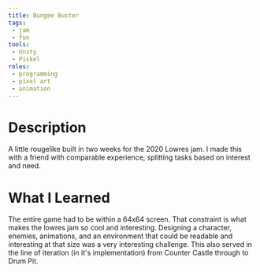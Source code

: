 ```yaml
---
title: Bungee Buster
tags:
 - jam
 - fun
tools:
 - Unity
 - Piskel
roles:
 - programming
 - pixel art
 - animation
---
```


# Description
A little rougelike built in two weeks for the 2020 Lowres jam. I made this with a friend with comparable experience, splitting tasks based on interest and need.

# What I Learned
The entire game had to be within a 64x64 screen. That constraint is what makes the lowres jam so cool and interesting. Designing a character, enemies, animations, and an environment that could be readable and interesting at that size was a very interesting challenge. This also served in the line of iteration (in it's implementation) from Counter Castle through to Drum Pit.